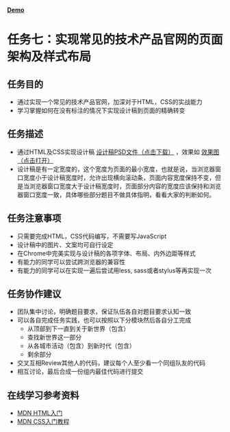 [**Demo**](http://hellozts4120.github.io/IFE-2016/task1/Project7/index.html)

# 任务七：实现常见的技术产品官网的页面架构及样式布局

## 任务目的

 - 通过实现一个常见的技术产品官网，加深对于HTML，CSS的实战能力
 - 学习掌握如何在没有标注的情况下实现设计稿到页面的精确转变

## 任务描述

 - 通过HTML及CSS实现设计稿 [设计稿PSD文件（点击下载）](http://7xrp04.com1.z0.glb.clouddn.com/task_1_7_1.psd) ，效果如 [效果图（点击打开）](http://7xrp04.com1.z0.glb.clouddn.com/task_1_7_2.jpg) 
 - 设计稿是有一定宽度的，这个宽度为页面的最小宽度，也就是说，当浏览器窗口宽度小于设计稿宽度时，允许出现横向滚动条，页面内容宽度保持不变，但是当浏览器窗口宽度大于设计稿宽度时，页面部分内容的宽度应该保持和浏览器窗口宽度一致，具体哪些部分题目不做具体指明，看看大家的判断如何。

## 任务注意事项

 - 只需要完成HTML，CSS代码编写，不需要写JavaScript
 - 设计稿中的图片、文案均可自行设定
 - 在Chrome中完美实现与设计稿的各项字体、布局、内外边距等样式
 - 有能力的同学可以尝试跨浏览器的兼容性
 - 有能力的同学可以在实现一遍后尝试用less, sass或者stylus等再实现一次

## 任务协作建议

 - 团队集中讨论，明确题目要求，保证队伍各自对题目要求认知一致
 - 可以各自完成任务实践，也可以按照以下分模块然后各自分工完成
   + 从顶部到下一直到关于新世界（包含）
   + 查找新世界这一部分
   + 从各城市活动（包含）到新时代（包含）
   + 剩余部分
 - 交叉互相Review其他人的代码，建议每个人至少看一个同组队友的代码
 - 相互讨论，最后合成一份组内最佳代码进行提交

## 在线学习参考资料

 - [MDN HTML入门](https://developer.mozilla.org/zh-CN/docs/Web/Guide/HTML/Introduction)
 - [MDN CSS入门教程](https://developer.mozilla.org/zh-CN/docs/Web/Guide/CSS/Getting_started)